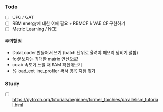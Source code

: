 ### Todo
- [ ] CPC / GAT
- [ ] RBM energy에 대한 이해 필요 + RBMCF & VAE CF 구현하기
- [ ] Metric Learning / NCE

#### 주의할 점
 + DataLoader 만들어서 쓰기 (batch 단위로 올려야 메모리 낭비가 덜함)
 + for문보다는 최대한 matrix 연산으로!
 + colab 속도가 느릴 때 RAM 확인해보기
 + % load_ext line_profiler 써서 병목 지점 찾기

     
### Study
- [ ] https://pytorch.org/tutorials/beginner/former_torchies/parallelism_tutorial.html
